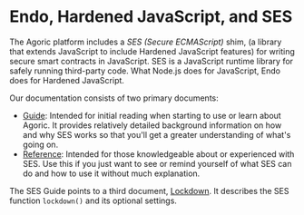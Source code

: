 # Endo, Hardened JavaScript, and SES

The Agoric platform includes a *SES (Secure ECMAScript)* shim, (a library that
extends JavaScript to include Hardened JavaScript features) for writing secure
smart contracts in JavaScript.
SES is a JavaScript runtime library for safely running third-party code.
What Node.js does for JavaScript, Endo does for Hardened JavaScript.

Our documentation consists of two primary documents:
- [Guide](./ses-guide.md): Intended for
  initial reading when starting to use or learn
  about Agoric. It provides relatively detailed background information on
  how and why SES works so that you'll get a greater understanding of what's
  going on.
- [Reference](./ses-reference.md): Intended for those knowledgeable about or experienced with
  SES. Use this if you just want to see or remind yourself of what SES can do
  and how to use it without much explanation.

The SES Guide points to a third document, [Lockdown](./lockdown.md). It describes
the SES function `lockdown()` and its optional settings.
